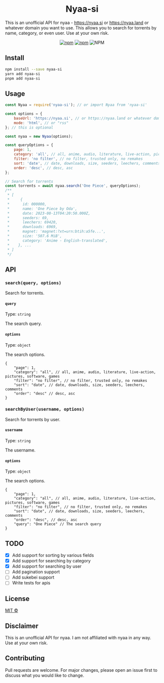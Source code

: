 <h1 align="center">Nyaa-si</h1>

This is an unofficial API for nyaa - https://nyaa.si or https://nyaa.land or whatever domain you want to use. This allows you to search for torrents by name, category, or even user. Use at your own risk.

<div align="center">

[![npm](https://img.shields.io/npm/v/nyaa-si?style=flat-square)](https://www.npmjs.com/package/nyaa-si)
[![npm](https://img.shields.io/npm/dt/nyaa-si?style=flat-square)](https://www.npmjs.com/package/nyaa-si)
![NPM](https://img.shields.io/npm/l/nyaa-si)

</div>

## Install

```bash
npm install --save nyaa-si
yarn add nyaa-si
pnpm add nyaa-si
```

## Usage

```js
const Nyaa = require('nyaa-si'); // or import Nyaa from 'nyaa-si'

const options = {
    baseUrl: 'https://nyaa.si', // or https://nyaa.land or whatever domain you want to use
    mode: 'html', // or "rss"
}; // this is optional

const nyaa = new Nyaa(options);

const queryOptions = {
    page: 1,
    category: 'all', // all, anime, audio, literature, live-action, pictures, software, games
    filter: 'no filter', // no filter, trusted only, no remakes
    sort: 'date', // date, downloads, size, seeders, leechers, comments
    order: 'desc', // desc, asc
};

// Search for torrents
const torrents = await nyaa.search('One Piece', queryOptions);
/**
 * [
 *     {
 *      id: 000000,
 *      name: 'One Piece by Oda',
 *      date: 2023-08-13T04:20:50.000Z,
 *      seeders: 69,
 *      leechers: 69420,
 *      downloads: 6969,
 *      magnet: 'magnet:?xt=urn:btih:a5fe...',
 *      size: '507.6 MiB',
 *      category: 'Anime - English-translated',
 *    }, ...
 * ]
 */
```

## API

### `search(query, options)`

Search for torrents.

#### `query`

Type: `string`

The search query.

#### `options`

Type: `object`

The search options.

```jsonc
{
    "page": 1,
    "category": "all", // all, anime, audio, literature, live-action, pictures, software, games
    "filter": "no filter", // no filter, trusted only, no remakes
    "sort": "date", // date, downloads, size, seeders, leechers, comments
    "order": "desc" // desc, asc
}
```

### `searchByUser(username, options)`

Search for torrents by user.

#### `username`

Type: `string`

The username.

#### `options`

Type: `object`

The search options.

```jsonc
{
    "page": 1,
    "category": "all", // all, anime, audio, literature, live-action, pictures, software, games
    "filter": "no filter", // no filter, trusted only, no remakes
    "sort": "date", // date, downloads, size, seeders, leechers, comments
    "order": "desc", // desc, asc
    "query": "One Piece" // The search query
}
```

## TODO

-   [x] Add support for sorting by various fields
-   [x] Add support for searching by category
-   [x] Add support for searching by user
-   [ ] Add pagination support
-   [ ] Add sukebei support
-   [ ] Write tests for apis

## License

[MIT ©](/LICENSE)

## Disclaimer

This is an unofficial API for nyaa. I am not affiliated with nyaa in any way. Use at your own risk.

## Contributing

Pull requests are welcome. For major changes, please open an issue first to discuss what you would like to change.
